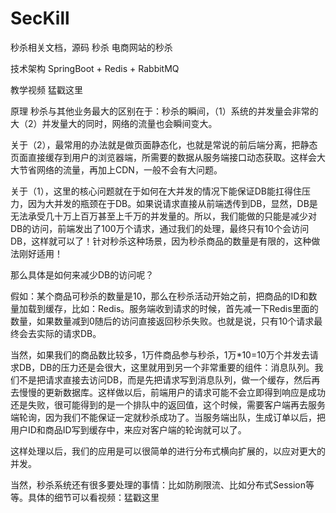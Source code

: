 # SecKill
秒杀相关文档，源码
秒杀
电商网站的秒杀

技术架构
SpringBoot + Redis + RabbitMQ

教学视频
猛戳这里

原理
秒杀与其他业务最大的区别在于：秒杀的瞬间，（1）系统的并发量会非常的大（2）并发量大的同时，网络的流量也会瞬间变大。

关于（2），最常用的办法就是做页面静态化，也就是常说的前后端分离，把静态页面直接缓存到用户的浏览器端，所需要的数据从服务端接口动态获取。这样会大大节省网络的流量，再加上CDN，一般不会有大问题。

关于（1），这里的核心问题就在于如何在大并发的情况下能保证DB能扛得住压力，因为大并发的瓶颈在于DB。如果说请求直接从前端透传到DB，显然，DB是无法承受几十万上百万甚至上千万的并发量的。所以，我们能做的只能是减少对DB的访问，前端发出了100万个请求，通过我们的处理，最终只有10个会访问DB，这样就可以了！针对秒杀这种场景，因为秒杀商品的数量是有限的，这种做法刚好适用！

那么具体是如何来减少DB的访问呢？

假如：某个商品可秒杀的数量是10，那么在秒杀活动开始之前，把商品的ID和数量加载到缓存，比如：Redis。服务端收到请求的时候，首先减一下Redis里面的数量，如果数量减到0随后的访问直接返回秒杀失败。也就是说，只有10个请求最终会去实际的请求DB。

当然，如果我们的商品数比较多，1万件商品参与秒杀，1万*10=10万个并发去请求DB，DB的压力还是会很大，这里就用到另一个非常重要的组件：消息队列。我们不是把请求直接去访问DB，而是先把请求写到消息队列，做一个缓存，然后再去慢慢的更新数据库。这样做以后，前端用户的请求可能不会立即得到响应是成功还是失败，很可能得到的是一个排队中的返回值，这个时候，需要客户端再去服务端轮询，因为我们不能保证一定就秒杀成功了。当服务端出队，生成订单以后，把用户ID和商品ID写到缓存中，来应对客户端的轮询就可以了。

这样处理以后，我们的应用是可以很简单的进行分布式横向扩展的，以应对更大的并发。

当然，秒杀系统还有很多要处理的事情：比如防刷限流、比如分布式Session等等。具体的细节可以看视频：猛戳这里
